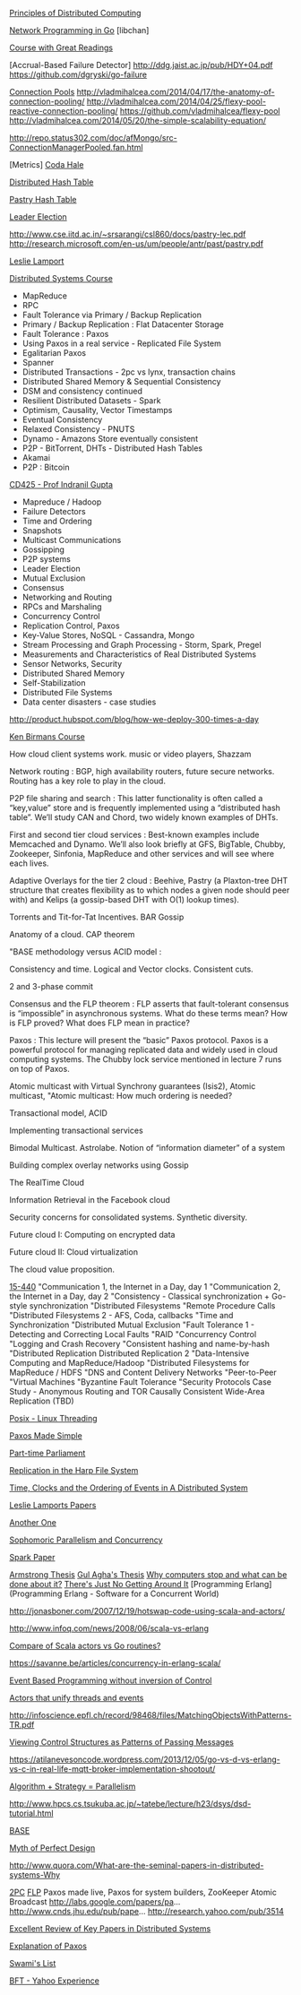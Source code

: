 

[Principles of Distributed Computing](http://dcg.ethz.ch/lectures/podc_allstars/)

[Network Programming in Go](http://jan.newmarch.name/go/)
[libchan]

[Course with Great Readings](http://www.andrew.cmu.edu/course/15-749/READINGS/)


[Accrual-Based Failure Detector]
http://ddg.jaist.ac.jp/pub/HDY+04.pdf
https://github.com/dgryski/go-failure

[Connection Pools](https://code.facebook.com/posts/1499322996995183/solving-the-mystery-of-link-imbalance-a-metastable-failure-state-at-scale/)
http://vladmihalcea.com/2014/04/17/the-anatomy-of-connection-pooling/
http://vladmihalcea.com/2014/04/25/flexy-pool-reactive-connection-pooling/
https://github.com/vladmihalcea/flexy-pool
http://vladmihalcea.com/2014/05/20/the-simple-scalability-equation/

http://repo.status302.com/doc/afMongo/src-ConnectionManagerPooled.fan.html

[Metrics]
[Coda Hale](https://dropwizard.github.io/metrics/3.1.0/)

[Distributed Hash Table](http://secondbit.org/blog/introducing-pastry/)

[Pastry Hash Table](http://www.wikipedia.org/wiki/Pastry_%28DHT%29)

[Leader Election](https://www.found.no/foundation/leader-election-in-general/)

http://www.cse.iitd.ac.in/~srsarangi/csl860/docs/pastry-lec.pdf
http://research.microsoft.com/en-us/um/people/antr/past/pastry.pdf

[Leslie Lamport](https://www.youtube.com/watch?v=JG2ESDGwHHY&list=PLvftSirbHo6tVk0IC7JvJiTQr7waUlTcE)

[Distributed Systems Course](http://pdos.csail.mit.edu/6.824-2013/schedule.html)

- MapReduce
- RPC
- Fault Tolerance via Primary / Backup Replication
- Primary / Backup Replication : Flat Datacenter Storage
- Fault Tolerance : Paxos
- Using Paxos in a real service - Replicated File System
- Egalitarian Paxos
- Spanner
- Distributed Transactions - 2pc vs lynx, transaction chains
- Distributed Shared Memory & Sequential Consistency
- DSM and consistency continued
- Resilient Distributed Datasets - Spark
- Optimism, Causality, Vector Timestamps
- Eventual Consistency
- Relaxed Consistency - PNUTS
- Dynamo - Amazons Store eventually consistent
- P2P - BitTorrent, DHTs - Distributed Hash Tables
- Akamai
- P2P : Bitcoin

[CD425 - Prof Indranil Gupta](https://courses.engr.illinois.edu/cs425/fa2014/lectures.html)
- Mapreduce / Hadoop
- Failure Detectors
- Time and Ordering
- Snapshots
- Multicast Communications
- Gossipping
- P2P systems
- Leader Election
- Mutual Exclusion
- Consensus
- Networking and Routing
- RPCs and Marshaling
- Concurrency Control
- Replication Control, Paxos
- Key-Value Stores, NoSQL - Cassandra, Mongo
- Stream Processing and Graph Processing - Storm, Spark, Pregel
- Measurements and Characteristics of Real Distributed Systems
- Sensor Networks, Security
- Distributed Shared Memory
- Self-Stabilization
- Distributed File Systems
- Data center disasters - case studies

http://product.hubspot.com/blog/how-we-deploy-300-times-a-day

[Ken Birmans Course](http://www.cs.cornell.edu/Courses/CS5412/2014sp/Syllabus.htm)

How cloud client systems work. music or video players, Shazzam

Network routing : BGP, high availability routers, future secure networks. Routing has a key role to play in the cloud. 

P2P file sharing and search : This latter functionality is often called a “key,value” store and is frequently implemented using a “distributed hash table”. We’ll study CAN and Chord, two widely known examples of DHTs.

First and second tier cloud services : Best-known examples include Memcached and Dynamo. We’ll also look briefly at GFS, BigTable, Chubby, Zookeeper, Sinfonia, MapReduce and other services and will see where each lives. 

Adaptive Overlays for the tier 2 cloud : Beehive, Pastry (a Plaxton-tree DHT structure that creates flexibility as to which nodes a given node should peer with) and Kelips (a gossip-based DHT with O(1) lookup times).

Torrents and Tit-for-Tat Incentives. BAR Gossip 

Anatomy of a cloud. CAP theorem 

"BASE methodology versus ACID model : 

Consistency and time. Logical and Vector clocks. Consistent cuts. 

2 and 3-phase commit 

Consensus and the FLP theorem : FLP asserts that fault-tolerant consensus is “impossible” in asynchronous systems. What do these terms mean? How is FLP proved? What does FLP mean in practice?

Paxos : This lecture will present the “basic” Paxos protocol. Paxos is a powerful protocol for managing replicated data and widely used in cloud computing systems. The Chubby lock service mentioned in lecture 7 runs on top of Paxos.

Atomic multicast with Virtual Synchrony guarantees (Isis2), Atomic multicast, "Atomic multicast: How much ordering is needed?

Transactional model, ACID 

Implementing transactional services 

Bimodal Multicast. Astrolabe. Notion of “information diameter” of a system 

Building complex overlay networks using Gossip 

The RealTime Cloud 

Information Retrieval in the Facebook cloud 

Security concerns for consolidated systems. Synthetic diversity. 

Future cloud I: Computing on encrypted data

Future cloud II: Cloud virtualization 

The cloud value proposition. 


[15-440](http://www.cs.cmu.edu/~dga/15-440/F12/index.html)
"Communication 1, the Internet in a Day, day 1 
"Communication 2, the Internet in a Day, day 2 
"Consistency - Classical synchronization + Go-style synchronization 
"Distributed Filesystems 
"Remote Procedure Calls 
"Distributed Filesystems 2 - AFS, Coda, callbacks 
"Time and Synchronization 
"Distributed Mutual Exclusion 
"Fault Tolerance 1 - Detecting and Correcting Local Faults 
"RAID 
"Concurrency Control 
"Logging and Crash Recovery 
"Consistent hashing and name-by-hash 
"Distributed Replication 
Distributed Replication 2
"Data-Intensive Computing and MapReduce/Hadoop
"Distributed Filesystems for MapReduce / HDFS 
"DNS and Content Delivery Networks 
"Peer-to-Peer 
"Virtual Machines 
"Byzantine Fault Tolerance 
"Security Protocols 
Case Study - Anonymous Routing and TOR
Causally Consistent Wide-Area Replication (TBD)

[Posix - Linux Threading](http://www.cs.utexas.edu/~witchel/372/lectures/POSIX_Linux_Threading.pdf)


[Paxos Made Simple](http://research.microsoft.com/en-us/um/people/lamport/pubs/paxos-simple.pdf)

[Part-time Parliament](http://research.microsoft.com/en-us/um/people/lamport/pubs/lamport-paxos.pdf)

[Replication in the Harp File System](http://pdos.csail.mit.edu/6.824-2004/papers/harp.pdf)

[Time, Clocks and the Ordering of Events in A Distributed System](http://research.microsoft.com/en-us/um/people/lamport/pubs/time-clocks.pdf)

[Leslie Lamports Papers](http://research.microsoft.com/en-us/um/people/lamport/pubs/pubs.html)


[Another One](http://www.cs.cmu.edu/~dga/15-440/F12/syllabus.html)

[Sophomoric Parallelism and Concurrency](http://homes.cs.washington.edu/~djg/teachingMaterials/spac/sophomoricParallelismAndConcurrency.pdf)

[Spark Paper](http://www.eecs.berkeley.edu/Pubs/TechRpts/2012/EECS-2012-259.pdf)

[Armstrong Thesis](https://www.sics.se/~joe/thesis/armstrong_thesis_2003.pdf)
[Gul Agha's Thesis](https://www.cypherpunks.to/erights/history/actors/AITR-844.pdf)
[Why computers stop and what can be done about it?](http://www.hpl.hp.com/techreports/tandem/TR-85.7.pdf)
[There's Just No Getting Around It](http://delivery.acm.org/10.1145/2490000/2482856/p30-cavage.pdf?ip=117.192.230.87&id=2482856&acc=OPEN&key=4D4702B0C3E38B35%2E4D4702B0C3E38B35%2E4D4702B0C3E38B35%2E6D218144511F3437&CFID=645522560&CFTOKEN=48606563&__acm__=1426661459_828c606a5b7cf3f44c9530455cbd5e35)
[Programming Erlang](Programming Erlang - Software for a Concurrent World)

http://jonasboner.com/2007/12/19/hotswap-code-using-scala-and-actors/

http://www.infoq.com/news/2008/06/scala-vs-erlang

[Compare of Scala actors vs Go routines?](https://groups.google.com/forum/#!topic/golang-nuts/aAgIQiHVNq4)

https://savanne.be/articles/concurrency-in-erlang-scala/

[Event Based Programming without inversion of Control](http://lampwww.epfl.ch/~odersky/papers/jmlc06.pdf)

[Actors that unify threads and events](http://www.ist-palcom.org/publications/files/haller07actorsunify.pdf)

http://infoscience.epfl.ch/record/98468/files/MatchingObjectsWithPatterns-TR.pdf

[Viewing Control Structures as Patterns of Passing Messages](http://dspace.mit.edu/handle/1721.1/6272)

https://atilanevesoncode.wordpress.com/2013/12/05/go-vs-d-vs-erlang-vs-c-in-real-life-mqtt-broker-implementation-shootout/

[Algorithm + Strategy = Parallelism](https://www.google.co.in/url?sa=t&rct=j&q=&esrc=s&source=web&cd=1&cad=rja&uact=8&ved=0CCIQFjAA&url=http%3A%2F%2Fresearch.microsoft.com%2Fpubs%2F67082%2Fstrategies.ps.gz&ei=G1IKVc-kFJC9uAT1voCYAw&usg=AFQjCNFufdPxntpeSPV3dsUDYw7_zBRUwA&sig2=DO0pHtNqhV-9oOnsLiQaXA&bvm=bv.88528373,d.c2E)

http://www.hpcs.cs.tsukuba.ac.jp/~tatebe/lecture/h23/dsys/dsd-tutorial.html

[BASE](http://delivery.acm.org/10.1145/1400000/1394128/p48-pritchett.pdf?ip=117.192.226.132&id=1394128&acc=OPEN&key=4D4702B0C3E38B35%2E4D4702B0C3E38B35%2E4D4702B0C3E38B35%2E6D218144511F3437&CFID=645522560&CFTOKEN=48606563&__acm__=1426759469_3f3f609ce545656e14b2c08583910f58)

[Myth of Perfect Design](http://www.artima.com/intv/perfect.html)

http://www.quora.com/What-are-the-seminal-papers-in-distributed-systems-Why

[2PC](http://research.microsoft.com/en-us/um/people/gray/papers/DBOS.pdf)
[FLP](http://theory.lcs.mit.edu/tds/papers/Lynch/jacm85.pdf)
Paxos made live, Paxos for system builders, ZooKeeper Atomic Broadcast
http://labs.google.com/papers/pa...
http://www.cnds.jhu.edu/pub/pape...
http://research.yahoo.com/pub/3514

[Excellent Review of Key Papers in Distributed Systems](http://betathoughts.blogspot.in/2007/06/brief-history-of-consensus-2pc-and.html)

[Explanation of Paxos](http://research.microsoft.com/en-us/um/people/blampson/58-Consensus/Acrobat.pdf)

[Swami's List](http://scalingsystems.com/2011/09/07/reading-list-for-distributed-systems/)

[BFT - Yahoo Experience](http://www.sigops.org/sosp/sosp09/slides/song-slides-sosp09wip.pdf)